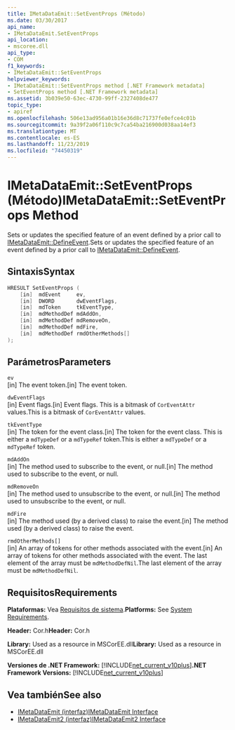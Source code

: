 ```yaml
---
title: IMetaDataEmit::SetEventProps (Método)
ms.date: 03/30/2017
api_name:
- IMetaDataEmit.SetEventProps
api_location:
- mscoree.dll
api_type:
- COM
f1_keywords:
- IMetaDataEmit::SetEventProps
helpviewer_keywords:
- IMetaDataEmit::SetEventProps method [.NET Framework metadata]
- SetEventProps method [.NET Framework metadata]
ms.assetid: 3b039e50-63ec-4730-99ff-2327408de477
topic_type:
- apiref
ms.openlocfilehash: 506e13ad956a01b16e36d8c71737fe0efce4c01b
ms.sourcegitcommit: 9a39f2a06f110c9c7ca54ba216900d038aa14ef3
ms.translationtype: MT
ms.contentlocale: es-ES
ms.lasthandoff: 11/23/2019
ms.locfileid: "74450319"
---
```

# <a name="imetadataemitseteventprops-method"></a><span data-ttu-id="bfbd0-102">IMetaDataEmit::SetEventProps (Método)</span><span class="sxs-lookup"><span data-stu-id="bfbd0-102">IMetaDataEmit::SetEventProps Method</span></span>
<span data-ttu-id="bfbd0-103">Sets or updates the specified feature of an event defined by a prior call to [IMetaDataEmit::DefineEvent](../../../../docs/framework/unmanaged-api/metadata/imetadataemit-defineevent-method.md).</span><span class="sxs-lookup"><span data-stu-id="bfbd0-103">Sets or updates the specified feature of an event defined by a prior call to [IMetaDataEmit::DefineEvent](../../../../docs/framework/unmanaged-api/metadata/imetadataemit-defineevent-method.md).</span></span>  
  
## <a name="syntax"></a><span data-ttu-id="bfbd0-104">Sintaxis</span><span class="sxs-lookup"><span data-stu-id="bfbd0-104">Syntax</span></span>  
  
```cpp  
HRESULT SetEventProps (  
    [in]  mdEvent     ev,   
    [in]  DWORD       dwEventFlags,   
    [in]  mdToken     tkEventType,   
    [in]  mdMethodDef mdAddOn,   
    [in]  mdMethodDef mdRemoveOn,   
    [in]  mdMethodDef mdFire,   
    [in]  mdMethodDef rmdOtherMethods[]   
);  
```  
  
## <a name="parameters"></a><span data-ttu-id="bfbd0-105">Parámetros</span><span class="sxs-lookup"><span data-stu-id="bfbd0-105">Parameters</span></span>  
 `ev`  
 <span data-ttu-id="bfbd0-106">[in] The event token.</span><span class="sxs-lookup"><span data-stu-id="bfbd0-106">[in] The event token.</span></span>  
  
 `dwEventFlags`  
 <span data-ttu-id="bfbd0-107">[in] Event flags.</span><span class="sxs-lookup"><span data-stu-id="bfbd0-107">[in] Event flags.</span></span> <span data-ttu-id="bfbd0-108">This is a bitmask of `CorEventAttr` values.</span><span class="sxs-lookup"><span data-stu-id="bfbd0-108">This is a bitmask of `CorEventAttr` values.</span></span>  
  
 `tkEventType`  
 <span data-ttu-id="bfbd0-109">[in] The token for the event class.</span><span class="sxs-lookup"><span data-stu-id="bfbd0-109">[in] The token for the event class.</span></span> <span data-ttu-id="bfbd0-110">This is either a `mdTypeDef` or a `mdTypeRef` token.</span><span class="sxs-lookup"><span data-stu-id="bfbd0-110">This is either a `mdTypeDef` or a `mdTypeRef` token.</span></span>  
  
 `mdAddOn`  
 <span data-ttu-id="bfbd0-111">[in] The method used to subscribe to the event, or null.</span><span class="sxs-lookup"><span data-stu-id="bfbd0-111">[in] The method used to subscribe to the event, or null.</span></span>  
  
 `mdRemoveOn`  
 <span data-ttu-id="bfbd0-112">[in] The method used to unsubscribe to the event, or null.</span><span class="sxs-lookup"><span data-stu-id="bfbd0-112">[in] The method used to unsubscribe to the event, or null.</span></span>  
  
 `mdFire`  
 <span data-ttu-id="bfbd0-113">[in] The method used (by a derived class) to raise the event.</span><span class="sxs-lookup"><span data-stu-id="bfbd0-113">[in] The method used (by a derived class) to raise the event.</span></span>  
  
 `rmdOtherMethods[]`  
 <span data-ttu-id="bfbd0-114">[in] An array of tokens for other methods associated with the event.</span><span class="sxs-lookup"><span data-stu-id="bfbd0-114">[in] An array of tokens for other methods associated with the event.</span></span> <span data-ttu-id="bfbd0-115">The last element of the array must be `mdMethodDefNil`.</span><span class="sxs-lookup"><span data-stu-id="bfbd0-115">The last element of the array must be `mdMethodDefNil`.</span></span>  
  
## <a name="requirements"></a><span data-ttu-id="bfbd0-116">Requisitos</span><span class="sxs-lookup"><span data-stu-id="bfbd0-116">Requirements</span></span>  
 <span data-ttu-id="bfbd0-117">**Plataformas:** Vea [Requisitos de sistema](../../../../docs/framework/get-started/system-requirements.md).</span><span class="sxs-lookup"><span data-stu-id="bfbd0-117">**Platforms:** See [System Requirements](../../../../docs/framework/get-started/system-requirements.md).</span></span>  
  
 <span data-ttu-id="bfbd0-118">**Header:** Cor.h</span><span class="sxs-lookup"><span data-stu-id="bfbd0-118">**Header:** Cor.h</span></span>  
  
 <span data-ttu-id="bfbd0-119">**Library:** Used as a resource in MSCorEE.dll</span><span class="sxs-lookup"><span data-stu-id="bfbd0-119">**Library:** Used as a resource in MSCorEE.dll</span></span>  
  
 <span data-ttu-id="bfbd0-120">**Versiones de .NET Framework:** [!INCLUDE[net_current_v10plus](../../../../includes/net-current-v10plus-md.md)]</span><span class="sxs-lookup"><span data-stu-id="bfbd0-120">**.NET Framework Versions:** [!INCLUDE[net_current_v10plus](../../../../includes/net-current-v10plus-md.md)]</span></span>  
  
## <a name="see-also"></a><span data-ttu-id="bfbd0-121">Vea también</span><span class="sxs-lookup"><span data-stu-id="bfbd0-121">See also</span></span>

- [<span data-ttu-id="bfbd0-122">IMetaDataEmit (interfaz)</span><span class="sxs-lookup"><span data-stu-id="bfbd0-122">IMetaDataEmit Interface</span></span>](../../../../docs/framework/unmanaged-api/metadata/imetadataemit-interface.md)
- [<span data-ttu-id="bfbd0-123">IMetaDataEmit2 (interfaz)</span><span class="sxs-lookup"><span data-stu-id="bfbd0-123">IMetaDataEmit2 Interface</span></span>](../../../../docs/framework/unmanaged-api/metadata/imetadataemit2-interface.md)
